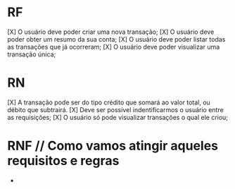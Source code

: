 # RF

[X] O usuário deve poder criar uma nova transação;
[X] O usuário deve poder obter um resumo da sua conta;
[X] O usuário deve poder listar todas as transações que já ocorreram;
[X] O usuário deve poder visualizar uma transação única;

# RN

[X] A transação pode ser do tipo crédito que somará ao valor total, ou débito que subtrairá.
[X] Deve ser possível indentificarmos o usuário entre as requisições;
[X] O usuário só pode visualizar transações o qual ele criou;

# RNF // Como vamos atingir aqueles requisitos e regras

- 